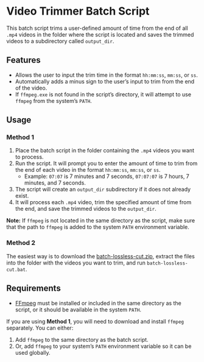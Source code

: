 # Video Trimmer Batch Script

This batch script trims a user-defined amount of time from the end of all `.mp4` videos in the folder where the script is located and saves the trimmed videos to a subdirectory called `output_dir`.

## Features
- Allows the user to input the trim time in the format `hh:mm:ss`, `mm:ss`, or `ss`.
- Automatically adds a minus sign to the user’s input to trim from the end of the video.
- If `ffmpeg.exe` is not found in the script’s directory, it will attempt to use `ffmpeg` from the system’s `PATH`.

## Usage

### Method 1

1. Place the batch script in the folder containing the `.mp4` videos you want to process.
2. Run the script. It will prompt you to enter the amount of time to trim from the end of each video in the format `hh:mm:ss`, `mm:ss`, or `ss`. 
   - Example: `07:07` is 7 minutes and 7 seconds, `07:07:07` is 7 hours, 7 minutes, and 7 seconds.
3. The script will create an `output_dir` subdirectory if it does not already exist.
4. It will process each `.mp4` video, trim the specified amount of time from the end, and save the trimmed videos to the `output_dir`.

**Note:** If `ffmpeg` is not located in the same directory as the script, make sure that the path to `ffmpeg` is added to the system `PATH` environment variable.

### Method 2

The easiest way is to download the [batch-lossless-cut.zip](https://github.com/m1nuzz/batch-lossless-cut/releases/download/batch-lossless-cut%2Bffmpeg/batch-lossless-cut.zip), extract the files into the folder with the videos you want to trim, and run `batch-lossless-cut.bat`.

## Requirements

- [FFmpeg](https://ffmpeg.org/) must be installed or included in the same directory as the script, or it should be available in the system `PATH`.

If you are using **Method 1**, you will need to download and install `ffmpeg` separately. You can either:

1. Add `ffmpeg` to the same directory as the batch script.
2. Or, add `ffmpeg` to your system’s `PATH` environment variable so it can be used globally.
